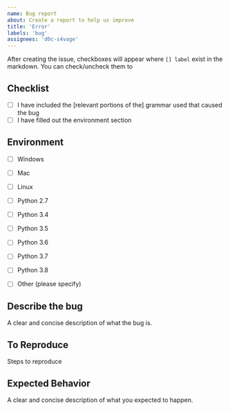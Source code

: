 ```yaml
---
name: Bug report
about: Create a report to help us improve
title: 'Error'
labels: 'bug'
assignees: 'd0c-s4vage'
---
```


After creating the issue, checkboxes will appear where `[] label` exist in the
markdown. You can check/uncheck them to 

## Checklist

- [ ] I have included the [relevant portions of the] grammar used that caused the bug
- [ ] I have filled out the environment section

## Environment

- [ ] Windows
- [ ] Mac
- [ ] Linux

- [ ] Python 2.7
- [ ] Python 3.4
- [ ] Python 3.5
- [ ] Python 3.6
- [ ] Python 3.7
- [ ] Python 3.8
- [ ] Other (please specify)

## Describe the bug

A clear and concise description of what the bug is.

## To Reproduce

Steps to reproduce

## Expected Behavior

A clear and concise description of what you expected to happen.
